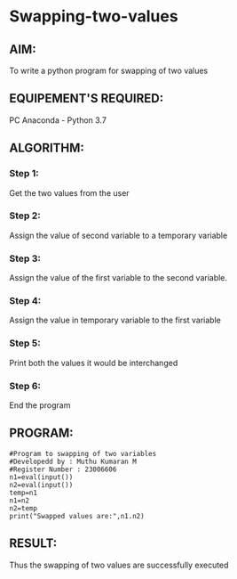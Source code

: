 # Swapping-two-values
## AIM:
To write a python program for swapping of two values
## EQUIPEMENT'S REQUIRED: 
PC
Anaconda - Python 3.7
## ALGORITHM: 
### Step 1:
Get the two values from the user
### Step 2: 
Assign the value of second variable to a temporary variable 
### Step 3: 
Assign the value of the first variable to the second variable.
### Step 4:  
Assign the value in temporary variable to the first variable
### Step 5: 
Print both the values it would be interchanged
### Step 6: 
End the program
## PROGRAM:
```
#Program to swapping of two variables
#Developedd by : Muthu Kumaran M
#Register Number : 23006606
n1=eval(input())
n2=eval(input())
temp=n1
n1=n2
n2=temp
print("Swapped values are:",n1.n2)
```



## RESULT:
Thus the swapping of two values are successfully executed



